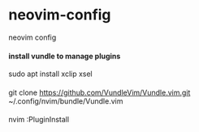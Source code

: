 # neovim-config
neovim config
#### install vundle to manage plugins
sudo apt install xclip xsel
####
git clone https://github.com/VundleVim/Vundle.vim.git ~/.config/nvim/bundle/Vundle.vim
####
nvim
:PluginInstall

